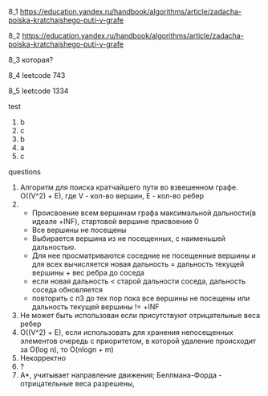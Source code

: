 8_1 https://education.yandex.ru/handbook/algorithms/article/zadacha-poiska-kratchajshego-puti-v-grafe

8_2 https://education.yandex.ru/handbook/algorithms/article/zadacha-poiska-kratchajshego-puti-v-grafe

8_3 которая?

8_4 leetcode 743

8_5 leetcode 1334

test
1. b
2. c
3. b
4. a
5. c

questions
1. Алгоритм для поиска кратчайшего пути во взвешенном графе. O((V^2) + E), где V - кол-во вершин, E - кол-во ребер
2. + Происвоение всем вершинам графа максимальной дальности(в идеале +INF), стартовой вершине присвоение 0
   + Все вершины не посещены
   + Выбирается вершина из не посещенных, с наименьшей дальностью. 
   + Для нее просматриваются соседние не посещенные вершины и для всех вычисляется 
   новая дальность = дальность текущей вершины + вес ребра до соседа
   + если новая дальность < старой дальности соседа, дальность соседа обновляется
   + повторить с п3 до тех пор пока все вершины не посещены или дальность текущей вершины != +INF
3. Не может быть использован если присутствуют отрицательные веса ребер
4. O((V^2) + E), если использовать для хранения непосещенных элементов очередь с приоритетом, 
в которой удаление происходит за O(log n), то O(nlogn + m)
5. Некорректно
6. ?
7. A*, учитывает направление движения; Беллмана-Форда - отрицательные веса разрешены, 
